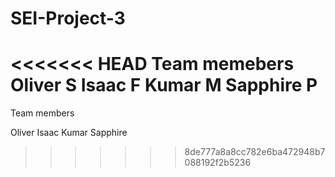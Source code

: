 # SEI-Project-3

<<<<<<< HEAD
Team memebers
Oliver S
Isaac F
Kumar M
Sapphire P
=======
Team members

Oliver
Isaac
Kumar
Sapphire
>>>>>>> 8de777a8a8cc782e6ba472948b7088192f2b5236
